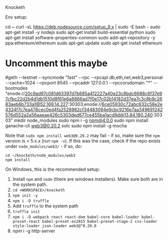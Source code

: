   
Knocketh
 
Env setup:
 
   cd ~
   curl -sL https://deb.nodesource.com/setup_9.x | sudo -E bash -
   sudo apt-get install -y nodejs
   sudo apt-get install build-essential python
   sudo apt-get install software-properties-common
   sudo add-apt-repository -y ppa:ethereum/ethereum
   sudo apt-get update
   sudo apt-get install ethereum
   # Uncomment this maybe
   #geth --testnet --syncmode "fast" --rpc --rpcapi db,eth,net,web3,personal --cache=1024  --rpcport 8545 --rpcaddr 127.0.0.1 --rpccorsdomain "*" --bootnodes "enode://20c9ad97c081d63397d7b685a412227a40e23c8bdc6688c6f37e97cfbc22d2b4d1db1510d8f61e6a8866ad7f0e17c02b14182d37ea7c3c8b9c2683aeb6b733a1@52.169.14.227:30303,enode://6ce05930c72abc632c58e2e4324f7c7ea478cec0ed4fa2528982cf34483094e9cbc9216e7aa349691242576d552a2a56aaeae426c5303ded677ce455ba1acd9d@13.84.180.240:30303"
    mkdir node_modules
    sudo npm i -g npm@4.0.0
    sudo npm install ganache-cli web3@0.20.2 solc
    sudo npm install -g mocha
  
Note that `sudo npm install web3@0.20.2` may fail - if so, make sure the `npm` version is < 5.x.x (run `npm -v`). If this was the case, check if the repo exists under `node_modules/web3/` - if so, do:

    cd ~/knocketh/node_modules/web3
    npm install

On Windows, this is the recommended setup:

1. Install `npm` and `node` (there are windows installers). Make sure both are in the system path.
2. `cd <WORKSPACE>/knocketh`
3. `npm init -y`
4. `npm i -D truffle`
5. Add `truffle` to the system path
6. `truffle init`
7. `npm i -D webpack react react-dom babel-core babel-loader babel-preset-react babel-preset-es2015 babel-preset-stage-2 css-loader style-loader json-loader web3@^0.20.0`
8. npm i -g http-server

